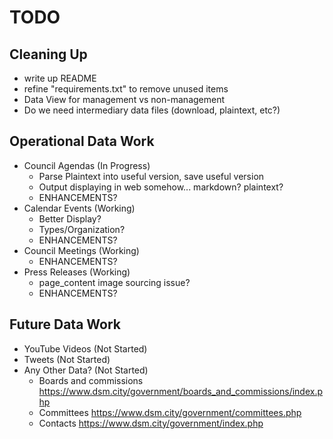 # TODO

## Cleaning Up

- write up README
- refine "requirements.txt" to remove unused items
- Data View for management vs non-management
- Do we need intermediary data files (download, plaintext, etc?)

## Operational Data Work

- Council Agendas (In Progress)
  - Parse Plaintext into useful version, save useful version
  - Output displaying in web somehow... markdown? plaintext?
  - ENHANCEMENTS?
- Calendar Events (Working)
  - Better Display? 
  - Types/Organization? 
  - ENHANCEMENTS?
- Council Meetings (Working)
  - ENHANCEMENTS?
- Press Releases (Working)
  - page_content image sourcing issue? 
  - ENHANCEMENTS?

## Future Data Work

- YouTube Videos (Not Started)
- Tweets (Not Started)
- Any Other Data? (Not Started)
  - Boards and commissions https://www.dsm.city/government/boards_and_commissions/index.php
  - Committees https://www.dsm.city/government/committees.php
  - Contacts https://www.dsm.city/government/index.php
